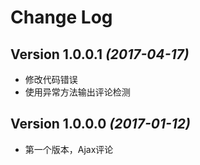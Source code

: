 Change Log
==========

Version 1.0.0.1 *(2017-04-17)*
----------------------------

 * 修改代码错误
 * 使用异常方法输出评论检测

Version 1.0.0.0 *(2017-01-12)*
----------------------------

 * 第一个版本，Ajax评论
